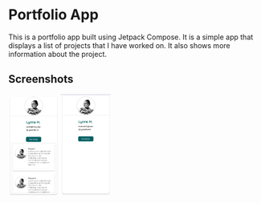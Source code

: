 
# Portfolio App
This is a portfolio app built using Jetpack Compose. It is a simple app that displays a list of projects that I have worked on. It also shows more information about the project.

## Screenshots
<img src="images/image1.jpg" alt="ScreenShot 1" width="100">
<img src="images/image2.jpg" alt="ScreenShot 2" width="100">